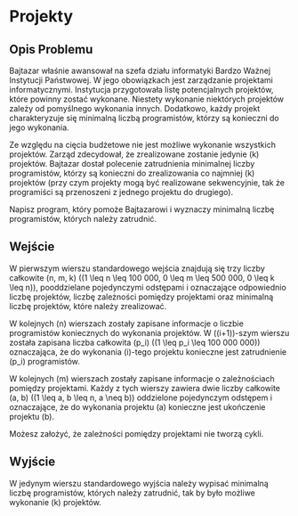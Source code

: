 # Projekty

## Opis Problemu

Bajtazar właśnie awansował na szefa działu informatyki Bardzo Ważnej Instytucji Państwowej. W jego obowiązkach jest zarządzanie projektami informatycznymi. Instytucja przygotowała listę potencjalnych projektów, które powinny zostać wykonane. Niestety wykonanie niektórych projektów zależy od pomyślnego wykonania innych. Dodatkowo, każdy projekt charakteryzuje się minimalną liczbą programistów, którzy są konieczni do jego wykonania.

Ze względu na cięcia budżetowe nie jest możliwe wykonanie wszystkich projektów. Zarząd zdecydował, że zrealizowane zostanie jedynie \(k\) projektów. Bajtazar dostał polecenie zatrudnienia minimalnej liczby programistów, którzy są konieczni do zrealizowania co najmniej \(k\) projektów (przy czym projekty mogą być realizowane sekwencyjnie, tak że programiści są przenoszeni z jednego projektu do drugiego).

Napisz program, który pomoże Bajtazarowi i wyznaczy minimalną liczbę programistów, których należy zatrudnić.

## Wejście

W pierwszym wierszu standardowego wejścia znajdują się trzy liczby całkowite \(n, m, k\) \((1 \leq n \leq 100 000, 0 \leq m \leq 500 000, 0 \leq k \leq n)\), pooddzielane pojedynczymi odstępami i oznaczające odpowiednio liczbę projektów, liczbę zależności pomiędzy projektami oraz minimalną liczbę projektów, które należy zrealizować.

W kolejnych \(n\) wierszach zostały zapisane informacje o liczbie programistów koniecznych do wykonania projektów. W \((i+1)\)-szym wierszu została zapisana liczba całkowita \(p_i\) \((1 \leq p_i \leq 100 000 000)\) oznaczająca, że do wykonania \(i\)-tego projektu konieczne jest zatrudnienie \(p_i\) programistów.

W kolejnych \(m\) wierszach zostały zapisane informacje o zależnościach pomiędzy projektami. Każdy z tych wierszy zawiera dwie liczby całkowite \(a, b\) \((1 \leq a, b \leq n, a \neq b)\) oddzielone pojedynczym odstępem i oznaczające, że do wykonania projektu \(a\) konieczne jest ukończenie projektu \(b\).

Możesz założyć, że zależności pomiędzy projektami nie tworzą cykli.

## Wyjście

W jedynym wierszu standardowego wyjścia należy wypisać minimalną liczbę programistów, których należy zatrudnić, tak by było możliwe wykonanie \(k\) projektów.

